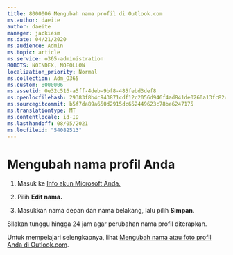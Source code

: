 ```yaml
---
title: 8000006 Mengubah nama profil di Outlook.com
ms.author: daeite
author: daeite
manager: jackiesm
ms.date: 04/21/2020
ms.audience: Admin
ms.topic: article
ms.service: o365-administration
ROBOTS: NOINDEX, NOFOLLOW
localization_priority: Normal
ms.collection: Adm_O365
ms.custom: 8000006
ms.assetid: 0e32c516-a5ff-4deb-9bf8-485febd3def8
ms.openlocfilehash: 29383f8b4c943871cdf12c2056d946f4ad841de0260a13fc824031daa78c0e6a
ms.sourcegitcommit: b5f7da89a650d2915dc652449623c78be6247175
ms.translationtype: MT
ms.contentlocale: id-ID
ms.lasthandoff: 08/05/2021
ms.locfileid: "54082513"
---
```

# <a name="change-your-profile-name"></a>Mengubah nama profil Anda

1. Masuk ke [Info akun Microsoft Anda.](https://go.microsoft.com/fwlink/p/?linkid=860841)
    
2. Pilih **Edit nama.** 
    
3. Masukkan nama depan dan nama belakang, lalu pilih **Simpan**. 
    
Silakan tunggu hingga 24 jam agar perubahan nama profil diterapkan.
  
Untuk mempelajari selengkapnya, lihat [Mengubah nama atau foto profil Anda di Outlook.com](https://go.microsoft.com/fwlink/?linkid=873110).
  

